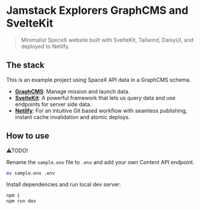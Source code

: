 # Jamstack Explorers GraphCMS and SvelteKit

> Minimalist SpeceX website built with SvelteKit, Tailwind, DaisyUI,
> and deployed to Netlify.

## The stack

This is an example project using SpaceX API data in a GraphCMS schema.

- **[GraphCMS](https://graphcms.com)**: Manage mission and launch
  data.
- **[SvelteKit](https://kit.svelte.dev/)**: A powerful framework that
  lets us query data and use endpoints for server side data.
- **[Netlify](https://www.netlify.com/)**: For an intuitive Git based
  workflow with seamless publishing, instant cache invalidation and
  atomic deploys.

## How to use

⚠TODO!

Rename the `sample.env` file to `.env` and add your own Content API
endpoint.

```bash
mv sample.env .env
```

Install dependencies and run local dev server:

```bash
npm i
npm run dev
```
